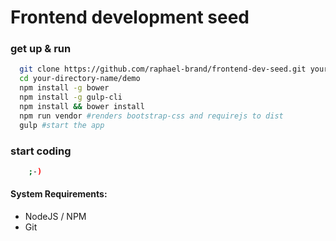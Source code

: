 # Frontend development seed

### get up & run

``` bash
  git clone https://github.com/raphael-brand/frontend-dev-seed.git your-directory-name
  cd your-directory-name/demo
  npm install -g bower
  npm install -g gulp-cli
  npm install && bower install
  npm run vendor #renders bootstrap-css and requirejs to dist
  gulp #start the app
```
### start coding
``` bash
    ;-)
```


#### System Requirements:

- NodeJS / NPM
- Git
